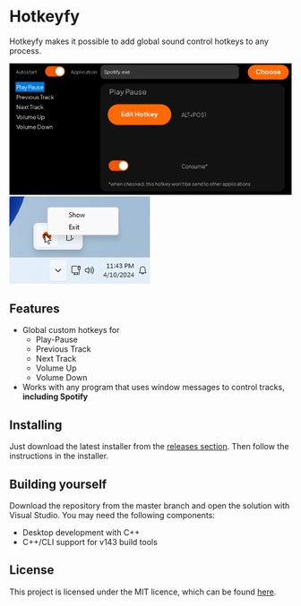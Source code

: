 # Hotkeyfy
Hotkeyfy makes it possible to add global sound control hotkeys to any process.

![Hotkeyfy](images/hotkeyfy.png)
![Hotkeyfy](images/system_tray.png)

## Features
- Global custom hotkeys for
    - Play-Pause
    - Previous Track
    - Next Track
    - Volume Up
    - Volume Down
- Works with any program that uses window messages to control tracks, **including Spotify**

## Installing

Just download the latest installer from the [releases section](https://github.com/Random-typ/Hotkeyfy/releases). Then follow the instructions in the installer.

## Building yourself
Download the repository from the master branch and open the solution with Visual Studio.
You may need the following components:
- Desktop development with C++
- C++/CLI support for v143 build tools

## License
This project is licensed under the MIT licence, which can be found [here](LICENSE).

